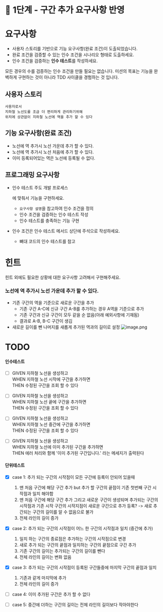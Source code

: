 # 🚀 1단계 - 구간 추가 요구사항 반영

# 요구사항

- 사용자 스토리를 기반으로 기능 요구사항(완료 조건)이 도출되었습니다.
- 완료 조건을 검증할 수 있는 인수 조건을 시나리오 형태로 도출하세요.
- 인수 조건을 검증하는 **인수 테스트**를 작성하세요.



모든 경우의 수를 검증하는 인수 조건을 만들 필요는 없습니다. 미션의 목표는 기능을 완벽하게 구현하는 것이 아니라 TDD 사이클을 경험하는 것 입니다.

## 사용자 스토리

```plaintext
사용자로서
지하철 노선도를 조금 더 편리하게 관리하기위해
위치에 상관없이 지하철 노선에 역을 추가 할 수 있다
```

## 기능 요구사항(완료 조건)

- 노선에 역 추가시 노선 가운데 추가 할 수 있다.
- 노선에 역 추가시 노선 처음에 추가 할 수 있다.
- 이미 등록되어있는 역은 노선에 등록될 수 없다.

## 프로그래밍 요구사항

- 인수 테스트 주도 개발 프로세스

  에 맞춰서 기능을 구현하세요.

    - `요구사항 설명`을 참고하여 인수 조건을 정의
    - 인수 조건을 검증하는 인수 테스트 작성
    - 인수 테스트를 충족하는 기능 구현

- 인수 조건은 인수 테스트 메서드 상단에 주석으로 작성하세요.

    - 뼈대 코드의 인수 테스트를 참고

# 힌트



힌트 외에도 필요한 상황에 대한 요구사항 고려해서 구현해주세요.

### 노선에 역 추가시 노선 가운데 추가 할 수 있다.

- 기존 구간의 역을 기준으로 새로운 구간을 추가
    - 기존 구간 A-C에 신규 구간 A-B를 추가하는 경우 A역을 기준으로 추가
    - 기존 구간과 신규 구간이 모두 같을 순 없음(아래 예외사항에 기재됨)
    - 결과로 A-B, B-C 구간이 생김
- 새로운 길이를 뺀 나머지를 새롭게 추가된 역과의 길이로 설정
  ![image.png](https://nextstep-storage.s3.ap-northeast-2.amazonaws.com/be71b2febc0c4d179c6606f9fe1a473b)



# TODO

#### 인수테스트

- [ ] GIVEN 지하철 노선을 생성하고</br>
  WHEN 지하철 노선 시작에 구간을 추가하면</br>
  THEN 수정된 구간을 조회 할 수 있다

- [ ] GIVEN 지하철 노선을 생성하고</br>
  WHEN 지하철 노선 끝에 구간을 추가하면</br>
  THEN 수정된 구간을 조회 할 수 있다

- [ ] GIVEN 지하철 노선을 생성하고</br>
  WHEN 지하철 노선 중간에 구간을 추가하면</br>
  THEN 수정된 구간을 조회 할 수 있다

- [ ] GIVEN 지하철 노선을 생성하고</br>
  WHEN 지하철 노선에 이미 추가된 구간을 추가하면</br>
  THEN 에러 처리와 함께 '이미 추가된 구간입니다.' 라는 메세지가 출력된다

#### 단위테스트

- [x] case 1:  추가 되는 구간의 시작점이 모든 구간에 등록이 안되어 있을때
    1. 맨 처음 구간에 해당 구간 추가 but 추가 할 구간의 끝점이 기존 첫번째 구간 시작점과 일치 해야함
    2. 맨 처음 구간에 해당 구간 추가 그리고 새로운 구간이 생성되며 추가되는 구간의 시작점과 기존 시작 구간의 시작지점이 새로운 구간으로 추가 등록? -> 새로 추간되는 구간의 길이를 알 수 없음으로 불가
    3. 전체 라인의 길이 증가

- [x] case 2: 추가 되는 구간의 시작점이 어느 한 구간의 시작점과 일치 (중간에 추가)
    1. 일치 하는 구간의 종료점은 추가하는 구간의 시작점으로 변경
    2. 새로 추가 되는 구간의 끝점과 일치하는 구간의 끝점으로 구간 추가
    3. 기존 구간의 길이는 추가되는 구간의 길이를 뺀다
    4. 전체 라인의 길이는 변화 없음

- [x] case 3: 추가 되는 구간의 시작점이 등록된 구간들중에 마지막 구간의 끝점과 일치
    1. 기존과 같게 마지막에 추가
    2. 전체 라인의 길이 증가

- [ ] case 4: 이미 추가된 구간은 추가 할 수 없다

- [ ] case 5: 중간에 더하는 구간의 길이는 전체 라인의 길이보다 작아야한다
